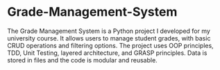# Grade-Management-System
The Grade Management System is a Python project I developed for my university course. It allows users to manage student grades, with basic CRUD operations and filtering options. The project uses OOP principles, TDD, Unit Testing, layered architecture, and GRASP principles. Data is stored in files and the code is modular and reusable.
